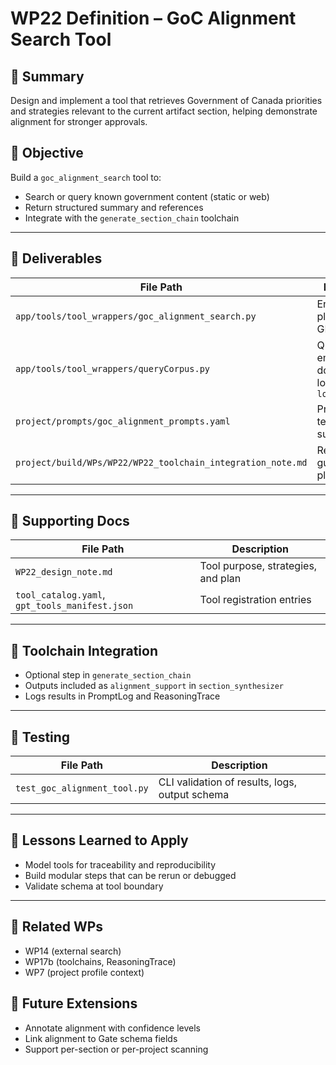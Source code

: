 # WP22 Definition – GoC Alignment Search Tool

## 🧠 Summary
Design and implement a tool that retrieves Government of Canada priorities and strategies relevant to the current artifact section, helping demonstrate alignment for stronger approvals.

## 🎯 Objective
Build a `goc_alignment_search` tool to:
- Search or query known government content (static or web)
- Return structured summary and references
- Integrate with the `generate_section_chain` toolchain

---

## 🧱 Deliverables
| File Path | Description |
|-----------|-------------|
| `app/tools/tool_wrappers/goc_alignment_search.py` | Entry point for planner and GPT |
| `app/tools/tool_wrappers/queryCorpus.py` | Queries embedded documents loaded by `loadCorpus` |
| `project/prompts/goc_alignment_prompts.yaml` | Prompt templates for summarization |
| `project/build/WPs/WP22/WP22_toolchain_integration_note.md` | Registration guide and planner flow |

---

## 📘 Supporting Docs
| File Path | Description |
|-----------|-------------|
| `WP22_design_note.md` | Tool purpose, strategies, and plan |
| `tool_catalog.yaml`, `gpt_tools_manifest.json` | Tool registration entries |

---

## 🔁 Toolchain Integration
- Optional step in `generate_section_chain`
- Outputs included as `alignment_support` in `section_synthesizer`
- Logs results in PromptLog and ReasoningTrace

---

## 🧪 Testing
| File Path | Description |
|-----------|-------------|
| `test_goc_alignment_tool.py` | CLI validation of results, logs, output schema |

---

## 🧠 Lessons Learned to Apply
- Model tools for traceability and reproducibility
- Build modular steps that can be rerun or debugged
- Validate schema at tool boundary

---

## 📎 Related WPs
- WP14 (external search)
- WP17b (toolchains, ReasoningTrace)
- WP7 (project profile context)

## 🔮 Future Extensions
- Annotate alignment with confidence levels
- Link alignment to Gate schema fields
- Support per-section or per-project scanning
